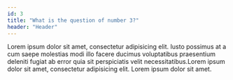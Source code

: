 ```yaml
---
id: 3
title: "What is the question of number 3?"
header: "Header"
---
```


Lorem ipsum dolor sit amet, consectetur adipisicing elit. Iusto possimus at a cum saepe molestias modi illo facere ducimus voluptatibus praesentium deleniti fugiat ab error quia sit perspiciatis velit necessitatibus.Lorem ipsum dolor sit amet, consectetur adipisicing elit. Lorem ipsum dolor sit amet.
